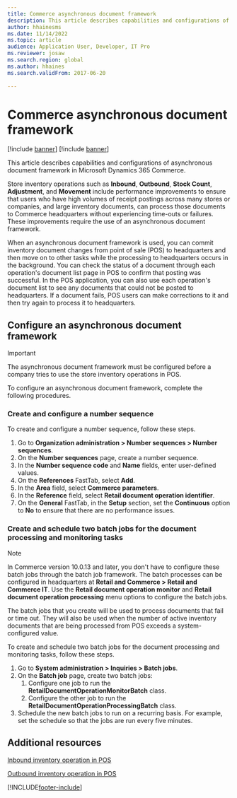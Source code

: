 ```yaml
---
title: Commerce asynchronous document framework
description: This article describes capabilities and configurations of asynchronous document framework in Microsoft Dynamics 365 Commerce.
author: hhainesms
ms.date: 11/14/2022
ms.topic: article
audience: Application User, Developer, IT Pro
ms.reviewer: josaw
ms.search.region: global
ms.author: hhaines
ms.search.validFrom: 2017-06-20
 
---
```


# Commerce asynchronous document framework

[!include [banner](includes/banner.md)]
[!include [banner](includes/preview-banner.md)]

This article describes capabilities and configurations of asynchronous document framework in Microsoft Dynamics 365 Commerce.

Store inventory operations such as **Inbound**, **Outbound**, **Stock Count**, **Adjustment**, and **Movement** include performance improvements to ensure that users who have high volumes of receipt postings across many stores or companies, and large inventory documents, can process those documents to Commerce headquarters without experiencing time-outs or failures. These improvements require the use of an asynchronous document framework.

When an asynchronous document framework is used, you can commit inventory document changes from point of sale (POS) to headquarters and then move on to other tasks while the processing to headquarters occurs in the background. You can check the status of a document through each operation's document list page in POS to confirm that posting was successful. In the POS application, you can also use each operation's document list to see any documents that could not be posted to headquarters. If a document fails, POS users can make corrections to it and then try again to process it to headquarters.

## Configure an asynchronous document framework

> [!IMPORTANT]
> The asynchronous document framework must be configured before a company tries to use the store inventory operations in POS.

To configure an asynchronous document framework, complete the following procedures.

### Create and configure a number sequence

To create and configure a number sequence, follow these steps.

1. Go to **Organization administration \> Number sequences \> Number sequences**.
1. On the **Number sequences** page, create a number sequence.
1. In the **Number sequence code** and **Name** fields, enter user-defined values.
1. On the **References** FastTab, select **Add**.
1. In the **Area** field, select **Commerce parameters**.
1. In the **Reference** field, select **Retail document operation identifier**.
1. On the **General** FastTab, in the **Setup** section, set the **Continuous** option to **No** to ensure that there are no performance issues.

### Create and schedule two batch jobs for the document processing and monitoring tasks

> [!NOTE]
> In Commerce version 10.0.13 and later, you don't have to configure these batch jobs through the batch job framework. The batch processes can be configured in headquarters at **Retail and Commerce \> Retail and Commerce IT**. Use the **Retail document operation monitor** and **Retail document operation processing** menu options to configure the batch jobs.

The batch jobs that you create will be used to process documents that fail or time out. They will also be used when the number of active inventory documents that are being processed from POS exceeds a system-configured value.

To create and schedule two batch jobs for the document processing and monitoring tasks, follow these steps.

1. Go to **System administration \> Inquiries \> Batch jobs**.
1. On the **Batch job** page, create two batch jobs:
    1. Configure one job to run the **RetailDocumentOperationMonitorBatch** class.
    1. Configure the other job to run the **RetailDocumentOperationProcessingBatch** class.
1. Schedule the new batch jobs to run on a recurring basis. For example, set the schedule so that the jobs are run every five minutes.

## Additional resources

[Inbound inventory operation in POS](pos-inbound-inventory-operation.md)

[Outbound inventory operation in POS](pos-outbound-inventory-operation.md)


[!INCLUDE[footer-include](../includes/footer-banner.md)]
